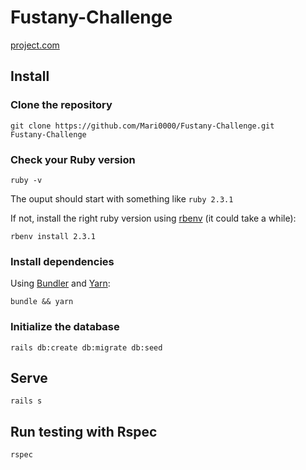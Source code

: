 # Fustany-Challenge

[project.com](https://fustany-challenge.herokuapp.com)

## Install

### Clone the repository

```shell
git clone https://github.com/Mari0000/Fustany-Challenge.git
Fustany-Challenge
```

### Check your Ruby version

```shell
ruby -v
```

The ouput should start with something like `ruby 2.3.1`

If not, install the right ruby version using [rbenv](https://github.com/rbenv/rbenv) (it could take a while):

```shell
rbenv install 2.3.1
```

### Install dependencies

Using [Bundler](https://github.com/bundler/bundler) and [Yarn](https://github.com/yarnpkg/yarn):

```shell
bundle && yarn
```

### Initialize the database

```shell
rails db:create db:migrate db:seed
```

## Serve

```shell
rails s
```

## Run testing with Rspec 
```shell 
rspec 
```
